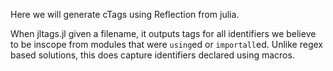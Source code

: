 
Here we will generate cTags using Reflection from julia.

When  jltags.jl given a filename, it outputs tags for all identifiers we believe to be inscope from modules that were `using`ed or `importall`ed.
Unlike regex based solutions, this does capture identifiers declared using macros.





